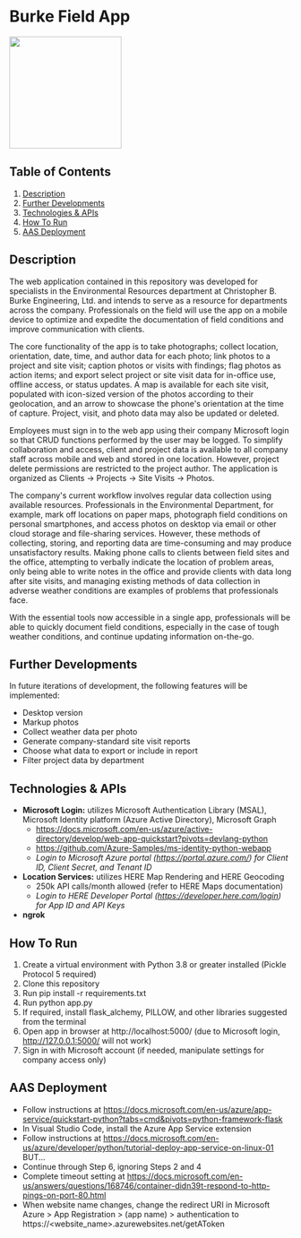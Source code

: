 # Burke Field App

<img src="Field_App_Demo.gif" width=200><br>

## Table of Contents
1. [Description](#Description)
2. [Further Developments](#Further-Developments)
3. [Technologies & APIs](#Technologies-&-APIs)
4. [How To Run](#How-To-Run)
5. [AAS Deployment](#AAS-Deployment)

## Description
The web application contained in this repository was developed for specialists in the Environmental Resources department at Christopher B. Burke Engineering, Ltd. and intends to serve as a resource for departments across the company. Professionals on the field will use the app on a mobile device to optimize and expedite the documentation of field conditions and improve communication with clients. 

The core functionality of the app is to take photographs; collect location, orientation, date, time, and author data for each photo; link photos to a project and site visit; caption photos or visits with findings; flag photos as action items; and export select project or site visit data for in-office use, offline access, or status updates. A map is available for each site visit, populated with icon-sized version of the photos according to their geolocation, and an arrow to showcase the phone's orientation at the time of capture. Project, visit, and photo data may also be updated or deleted. 

Employees must sign in to the web app using their company Microsoft login so that CRUD functions performed by the user may be logged. To simplify collaboration and access, client and project data is available to all company staff across mobile and web and stored in one location. However, project delete permissions are restricted to the project author. The application is organized as Clients -> Projects -> Site Visits -> Photos. 

The company's current workflow involves regular data collection using available resources. Professionals in the Environmental Department, for example, mark off locations on paper maps, photograph field conditions on personal smartphones, and access photos on desktop via email or other cloud storage and file-sharing services. However, these methods of collecting, storing, and reporting data are time-consuming and may produce unsatisfactory results. Making phone calls to clients between field sites and the office, attempting to verbally indicate the location of problem areas, only being able to write notes in the office and provide clients with data long after site visits, and managing existing methods of data collection in adverse weather conditions are examples of problems that professionals face. 

With the essential tools now accessible in a single app, professionals will be able to quickly document field conditions, especially in the case of tough weather conditions, and continue updating information on-the-go.

## Further Developments
In future iterations of development, the following features will be implemented:
- Desktop version
- Markup photos
- Collect weather data per photo
- Generate company-standard site visit reports
- Choose what data to export or include in report
- Filter project data by department

## Technologies & APIs
- **Microsoft Login:** utilizes Microsoft Authentication Library (MSAL), Microsoft Identity platform (Azure Active Directory), Microsoft Graph
    - https://docs.microsoft.com/en-us/azure/active-directory/develop/web-app-quickstart?pivots=devlang-python
    - https://github.com/Azure-Samples/ms-identity-python-webapp
    - *Login to Microsoft Azure portal (https://portal.azure.com/) for Client ID, Client Secret, and Tenant ID*
- **Location Services:** utilizes HERE Map Rendering and HERE Geocoding
    - 250k API calls/month allowed (refer to HERE Maps documentation)
    - *Login to HERE Developer Portal (https://developer.here.com/login) for App ID and API Keys*
- **ngrok**

## How To Run
1. Create a virtual environment with Python 3.8 or greater installed (Pickle Protocol 5 required)
2. Clone this repository
3. Run pip install -r requirements.txt
4. Run python app.py
5. If required, install flask_alchemy, PILLOW, and other libraries suggested from the terminal
6. Open app in browser at http://localhost:5000/ (due to Microsoft login, http://127.0.0.1:5000/ will not work)
7. Sign in with Microsoft account (if needed, manipulate settings for company access only)

## AAS Deployment
- Follow instructions at https://docs.microsoft.com/en-us/azure/app-service/quickstart-python?tabs=cmd&pivots=python-framework-flask
- In Visual Studio Code, install the Azure App Service extension
- Follow instructions at https://docs.microsoft.com/en-us/azure/developer/python/tutorial-deploy-app-service-on-linux-01 BUT...
- Continue through Step 6, ignoring Steps 2 and 4
- Complete timeout setting at https://docs.microsoft.com/en-us/answers/questions/168746/container-didn39t-respond-to-http-pings-on-port-80.html
- When website name changes, change the redirect URI in Microsoft Azure > App Registration > (app name) > authentication to https://<website_name>.azurewebsites.net/getAToken
